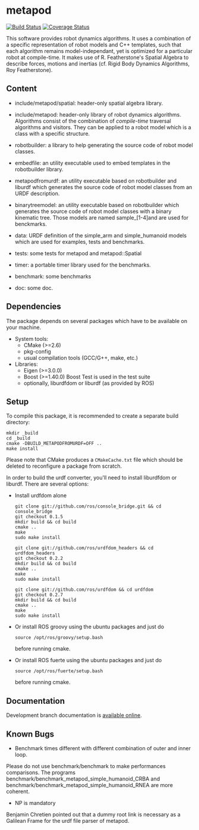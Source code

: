 metapod
========

[![Build Status](https://travis-ci.org/laas/metapod.png?branch=master)](https://travis-ci.org/laas/metapod)
[![Coverage Status](https://coveralls.io/repos/laas/metapod/badge.png?branch=master)](https://coveralls.io/r/laas/metapod?branch=master)

This software provides robot dynamics algorithms.
It uses a combination of a specific representation of robot models and C++
templates, such that each algorithm remains model-independant, yet is optimized
for a particular robot at compile-time.
It makes use of R. Featherstone's Spatial Algebra to describe forces, motions
and inertias (cf. Rigid Body Dynamics Algorithms, Roy Featherstone).

Content
-------

  * include/metapod/spatial: header-only spatial algebra library.

  * include/metapod: header-only library of robot dynamics algorithms.
    Algorithms consist of the combination of *compile-time* traversal
    algorithms and visitors. They can be applied to a robot model which is
    a class with a specific structure.

  * robotbuilder: a library to help generating the source code of robot
    model classes.

  * embedfile: an utility executable used to embed templates in the
    robotbuilder library.

  * metapodfromurdf: an utility executable based on robotbuilder and liburdf
    which generates the source code of robot model classes from an URDF
    description.

  * binarytreemodel: an utility executable based on robotbuilder which
    generates the source code of robot model classes with a binary kinematic
    tree. Those models are named sample_[1-4]and are used for benckmarks.

  * data: URDF definition of the simple_arm and simple_humanoid models which
    are used for examples, tests and benchmarks.

  * tests: some tests for metapod and metapod::Spatial

  * timer: a portable timer library used for the benchmarks.

  * benchmark: some benchmarks

  * doc: some doc.

Dependencies
------------

The package depends on several packages which have to be available on
your machine.

 - System tools:
   - CMake (>=2.6)
   - pkg-config
   - usual compilation tools (GCC/G++, make, etc.)
 - Libraries:
   - Eigen (>=3.0.0)
   - Boost (>=1.40.0)
     Boost Test is used in the test suite
   - optionally, liburdfdom or liburdf (as provided by ROS)

Setup
-----

To compile this package, it is recommended to create a separate build
directory:

    mkdir _build
    cd _build
    cmake -DBUILD_METAPODFROMURDF=OFF ..
    make install

Please note that CMake produces a `CMakeCache.txt` file which should
be deleted to reconfigure a package from scratch.


In order to build the urdf converter, you'll need to install liburdfdom or
liburdf. There are several options:

 - Install urdfdom alone

       git clone git://github.com/ros/console_bridge.git && cd console_bridge
       git checkout 0.1.5
       mkdir build && cd build
       cmake ..
       make
       sudo make install

       git clone git://github.com/ros/urdfdom_headers && cd urdfdom_headers
       git checkout 0.2.2
       mkdir build && cd build
       cmake ..
       make
       sudo make install

       git clone git://github.com/ros/urdfdom && cd urdfdom
       git checkout 0.2.7
       mkdir build && cd build
       cmake ..
       make
       sudo make install

 - Or install ROS groovy using the ubuntu packages and just do

       source /opt/ros/groovy/setup.bash

   before running cmake.

 - Or install ROS fuerte using the ubuntu packages and just do

       source /opt/ros/fuerte/setup.bash

   before running cmake.

Documentation
-------------

Development branch documentation is [available
online](http://laas.github.com/metapod/doxygen/HEAD/).

Known Bugs
----------

 * Benchmark times different with different combination of outer and inner loop.

 Please do not use benchmark/benchmark to make performances comparisons.
 The programs benchmark/benchmark_metapod_simple_humanoid_CRBA
 and benchmark/benchmark_metapod_simple_humanoid_RNEA are more coherent.

 * NP is mandatory
 
 Benjamin Chretien pointed out that a dummy root link is necessary as
 a Galilean Frame for the urdf file parser of metapod.